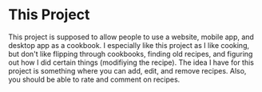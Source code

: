 # This Project

This project is supposed to allow people to use a website, mobile app, and desktop app as a cookbook. I especially like this project as I like cooking, but don't like flipping through cookbooks, finding old recipes, and figuring out how I did certain things (modifiying the recipe). The idea I have for this project is something where you can add, edit, and remove recipes. Also, you should be able to rate and comment on recipes.
